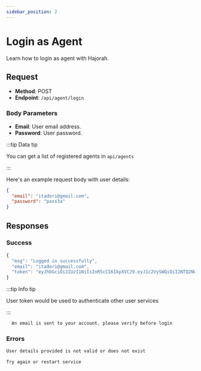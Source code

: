 ```yaml
---
sidebar_position: 2
---
```


# Login as Agent

Learn how to login as agent with Hajorah.

## Request

- **Method**: POST
- **Endpoint**: `/api/agent/login`

### Body Parameters

- **Email**: User email address.
- **Password**: User password.

:::tip Data tip

You can get a list of registered agents in `api/agents`

:::

Here's an example request body with user details:

```json
{
  "email": "itadori@gmail.com",
  "password": "pass3a"
}
```
## Responses
### Success

```jsx title="code 200:  success"
{
  "msg": "Logged in successfully",
  "email": "itadori@gmail.com",
  "token": "eyJhbGciOiJIUzI1NiIsInR5cCI6IkpXVCJ9.eyJ1c2VySWQiOiI2NTQ2NWE1YTdlYjFiYmU4ZDMyYjI1ZDciLCJlbWFpbCI6InJvcm9ub2FAZ21haWwuY29tIiwiaWF0IjoxNjk5MTA5NDg2LCJleHAiOjE2OTkxOTU4ODZ9.axRUZ4Rw_9J5WqXvDSI8lC6E5oX-_Kw9SPghDLLGKH4"
}
```

:::tip Info tip

User token would be used to authenticate other user services

:::

```jsx title="code 201:  Unverified account"
  An email is sent to your account, please verify before login
```


### Errors

```jsx title="code 404:  Not found"
User details provided is not valid or does not exist
```

```jsx title="code 500:  Internal Server Error"
Try again or restart service
```

